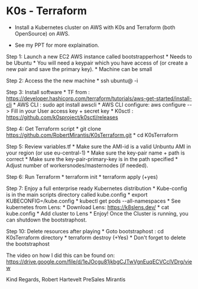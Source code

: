 # K0s - Terraform

- Install a Kubernetes cluster on AWS with K0s and Terraform (both OpenSource) on AWS.

- See my PPT for more explaination.



Step 1: Launch a new EC2 AWS instance called bootstrapperhost
    * Needs to be Ubuntu
    * You will need a keypair which you have access of (or create a new pair and save the primary key).
    * Machine can be small

Step 2: Access the the new machine
    * ssh ubuntu@<YOUR PUBLIC IP> -i <YOUR KEYPAIR.pem>

Step 3: Install software
    * TF from : https://developer.hashicorp.com/terraform/tutorials/aws-get-started/install-cli
    * AWS CLI : sudo apt install awscli 
    * AWS CLI configure: aws configure --> Fill in your User access key + secret key
    * K0sctl : https://github.com/k0sproject/k0sctl/releases

Step 4: Get Terraform script
    * git clone https://github.com/RobertMirantis/K0sTerraform.git
    * cd K0sTerraform

Step 5: Review variables.tf
    * Make sure the AMI-id is a valid Unbuntu AMI in your region (or use eu-central-1)
    * Make sure the key-pair name + path is correct
    * Make sure the key-pair-primary-key is in the path specified
    * Adjust number of workersnodes/masternodes (if needed).

Step 6: Run Terraform
    * terraform init
    * terraform apply (+yes)

Step 7: Enjoy a full enterprise ready Kubernetes distribution
    * Kube-config is in the main scripts directory called kube.config
    * export KUBECONFIG=<DIRECTORY>/kube.config
    * kubectl get pods --all-namespaces
    * See kubernetes from Lens:
          * Download Lens: https://k8slens.dev/
          * cat kube.config
          * Add cluster to Lens
          * Enjoy!
          Once the Cluster is running, you can shutdown the bootstraphost.

Step 10: Delete resources after playing
    * Goto bootstraphost : cd K0sTerraform directory
    * terraform destroy (+Yes)
    * Don't forget to delete the bootstraphost


The video on how I did this can be found on: https://drive.google.com/file/d/1eJOcgu81jkbgCJTwVgnEuqECVCclVDrg/view

Kind Regards,
Robert Hartevelt
PreSales Mirantis
